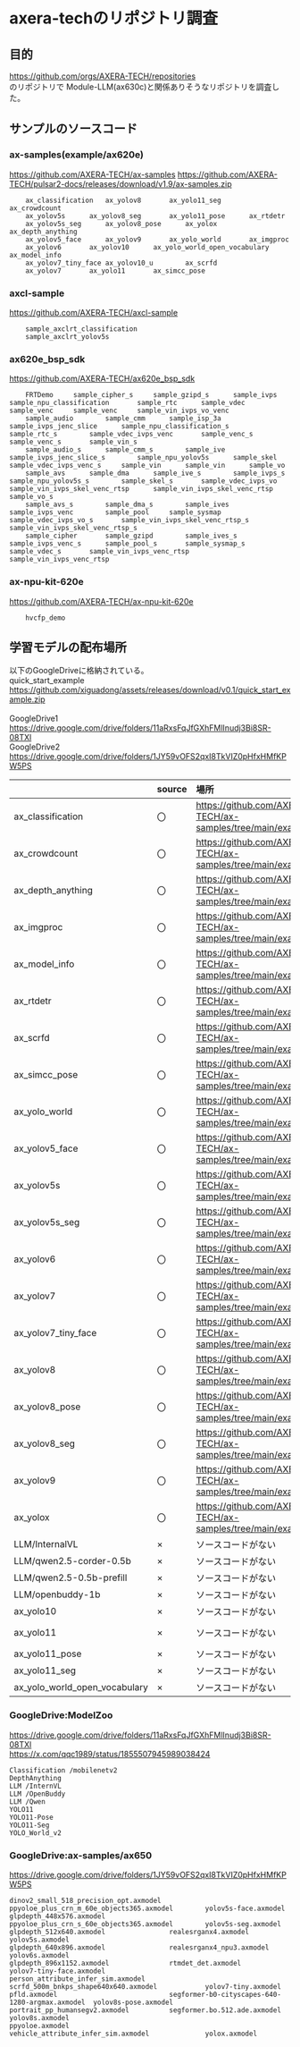 # axera-techのリポジトリ調査

## 目的

https://github.com/orgs/AXERA-TECH/repositories  
のリポジトリで Module-LLM(ax630c)と関係ありそうなリポジトリを調査した。

## サンプルのソースコード

### ax-samples(example/ax620e)
https://github.com/AXERA-TECH/ax-samples
https://github.com/AXERA-TECH/pulsar2-docs/releases/download/v1.9/ax-samples.zip

```
	ax_classification	ax_yolov8		ax_yolo11_seg		ax_crowdcount												
	ax_yolov5s		ax_yolov8_seg		ax_yolo11_pose		ax_rtdetr												
	ax_yolov5s_seg		ax_yolov8_pose		ax_yolox		ax_depth_anything												
	ax_yolov5_face		ax_yolov9		ax_yolo_world		ax_imgproc												
	ax_yolov6		ax_yolov10		ax_yolo_world_open_vocabulary		ax_model_info												
	ax_yolov7_tiny_face	ax_yolov10_u		ax_scrfd														
	ax_yolov7		ax_yolo11		ax_simcc_pose														
```

																
### axcl-sample	
https://github.com/AXERA-TECH/axcl-sample

```
	sample_axclrt_classification																		
	sample_axclrt_yolov5s																		
```
					
### ax620e_bsp_sdk		
https://github.com/AXERA-TECH/ax620e_bsp_sdk

``` 
	FRTDemo		sample_cipher_s		sample_gzipd_s		sample_ivps		sample_npu_classification		sample_rtc		sample_vdec		sample_venc		sample_venc		sample_vin_ivps_vo_venc
	sample_audio		sample_cmm		sample_isp_3a		sample_ivps_jenc_slice		sample_npu_classification_s		sample_rtc_s		sample_vdec_ivps_venc		sample_venc_s		sample_venc_s		sample_vin_s
	sample_audio_s		sample_cmm_s		sample_ive		sample_ivps_jenc_slice_s		sample_npu_yolov5s		sample_skel		sample_vdec_ivps_venc_s		sample_vin		sample_vin		sample_vo
	sample_avs		sample_dma		sample_ive_s		sample_ivps_s		sample_npu_yolov5s_s		sample_skel_s		sample_vdec_ivps_vo		sample_vin_ivps_skel_venc_rtsp		sample_vin_ivps_skel_venc_rtsp		sample_vo_s
	sample_avs_s		sample_dma_s		sample_ives		sample_ivps_venc		sample_pool		sample_sysmap		sample_vdec_ivps_vo_s		sample_vin_ivps_skel_venc_rtsp_s		sample_vin_ivps_skel_venc_rtsp_s		
	sample_cipher		sample_gzipd		sample_ives_s		sample_ivps_venc_s		sample_pool_s		sample_sysmap_s		sample_vdec_s		sample_vin_ivps_venc_rtsp		sample_vin_ivps_venc_rtsp		
```																
### ax-npu-kit-620e		
https://github.com/AXERA-TECH/ax-npu-kit-620e
```
	hvcfp_demo																		
```										
																			
## 学習モデルの配布場所

以下のGoogleDriveに格納されている。<br>	
quick_start_example<br>
https://github.com/xiguadong/assets/releases/download/v0.1/quick_start_example.zip	<br>	
GoogleDrive1<br>
https://drive.google.com/drive/folders/11aRxsFqJfGXhFMlInudj3Bi8SR-08TXl		<br>
GoogleDrive2<br>
https://drive.google.com/drive/folders/1JY59vOFS2qxI8TkVIZ0pHfxHMfKPW5PS		<br>



| |source|場所|model|場所|
|:----|:----|:----|:----|:----|
| ax_classification|〇|https://github.com/AXERA-TECH/ax-samples/tree/main/examples/ax620e|〇|https://drive.google.com/drive/folders/101kKzpUoHzsXft7MqbxWxUeHMxuXzHLf|
| ax_crowdcount|〇|https://github.com/AXERA-TECH/ax-samples/tree/main/examples/ax620e|×|見当たらない|
| ax_depth_anything|〇|https://github.com/AXERA-TECH/ax-samples/tree/main/examples/ax620e|〇|https://drive.google.com/drive/folders/1cHT7zXHLhg0UuTv4kARbscKb8MJiA-0Z|
| ax_imgproc|〇|https://github.com/AXERA-TECH/ax-samples/tree/main/examples/ax620e|×|見当たらない|
| ax_model_info|〇|https://github.com/AXERA-TECH/ax-samples/tree/main/examples/ax620e|×|見当たらない|
| ax_rtdetr|〇|https://github.com/AXERA-TECH/ax-samples/tree/main/examples/ax620e|×|見当たらない|
| ax_scrfd|〇|https://github.com/AXERA-TECH/ax-samples/tree/main/examples/ax620e|×|見当たらない|
| ax_simcc_pose|〇|https://github.com/AXERA-TECH/ax-samples/tree/main/examples/ax620e|×|見当たらない|
| ax_yolo_world|〇|https://github.com/AXERA-TECH/ax-samples/tree/main/examples/ax620e|×|見当たらない|
| ax_yolov5_face|〇|https://github.com/AXERA-TECH/ax-samples/tree/main/examples/ax620e|△|ax650e版のモデルがGoogleDriveにある|
| ax_yolov5s|〇|https://github.com/AXERA-TECH/ax-samples/tree/main/examples/ax620e|〇|quick_start_example|
| ax_yolov5s_seg|〇|https://github.com/AXERA-TECH/ax-samples/tree/main/examples/ax620e|△|ax650e版のモデルがGoogleDriveにある|
| ax_yolov6|〇|https://github.com/AXERA-TECH/ax-samples/tree/main/examples/ax620e|△|ax650e版のモデルがGoogleDriveにある|
| ax_yolov7|〇|https://github.com/AXERA-TECH/ax-samples/tree/main/examples/ax620e|△|ax650e版のモデルがGoogleDriveにある|
| ax_yolov7_tiny_face|〇|https://github.com/AXERA-TECH/ax-samples/tree/main/examples/ax620e|△|ax650e版のモデルがGoogleDriveにある|
| ax_yolov8|〇|https://github.com/AXERA-TECH/ax-samples/tree/main/examples/ax620e|△|ax650e版のモデルがGoogleDriveにある|
| ax_yolov8_pose|〇|https://github.com/AXERA-TECH/ax-samples/tree/main/examples/ax620e|△|ax650e版のモデルがGoogleDriveにある|
| ax_yolov8_seg|〇|https://github.com/AXERA-TECH/ax-samples/tree/main/examples/ax620e|×|見当たらない|
| ax_yolov9|〇|https://github.com/AXERA-TECH/ax-samples/tree/main/examples/ax620e|×|見当たらない|
|ax_yolox|〇|https://github.com/AXERA-TECH/ax-samples/tree/main/examples/ax620e|×|見当たらない|
|LLM/InternalVL|×|ソースコードがない|〇|https://drive.google.com/drive/folders/1l5tlsfU43damLJ_eKor8SGtWykqY1jIL|
|LLM/qwen2.5-corder-0.5b|×|ソースコードがない|〇|https://drive.google.com/drive/folders/14gYqz2SvpuWwoHY45M0KGOyRK4Ndo0rK|
|LLM/qwen2.5-0.5b-prefill|×|ソースコードがない|〇|https://drive.google.com/drive/folders/14gYqz2SvpuWwoHY45M0KGOyRK4Ndo0rK|
|LLM/openbuddy-1b|×|ソースコードがない|〇|https://drive.google.com/drive/folders/1pkyj4VyP9URbG5xWrIGNVKJ58QXBZ0Z2|
|ax_yolo10|×|ソースコードがない|〇|https://drive.google.com/drive/folders/1ciRJ-WdvlP02J9VXtGrJ2K-mk6pxz8RK|
|ax_yolo11|×|ソースコードがない|〇|https://drive.google.com/drive/folders/1ft-WcHucGjOe6tLUUvyEo3DgpCp1SdpN?usp=drive_link|
|ax_yolo11_pose|×|ソースコードがない|〇|https://drive.google.com/drive/folders/1xfDNmIF2cKqOyB9Wle9sOJvH3RTCCKEx|
|ax_yolo11_seg|×|ソースコードがない|〇|https://drive.google.com/drive/folders/1gyHtMj5ST1_ACVRJAEUAnAV7klya-e9y|
|ax_yolo_world_open_vocabulary|×|ソースコードがない|〇|https://drive.google.com/drive/folders/1ftY0PuJGlJh-PaBcLeWgEErkmS4IF7c-|







### GoogleDrive:ModelZoo

https://drive.google.com/drive/folders/11aRxsFqJfGXhFMlInudj3Bi8SR-08TXl  
https://x.com/qqc1989/status/1855507945989038424  

```
Classification /mobilenetv2
DepthAnything  
LLM /InternVL
LLM /OpenBuddy
LLM /Qwen
YOLO11
YOLO11-Pose
YOLO11-Seg 
YOLO_World_v2
```

### GoogleDrive:ax-samples/ax650
https://drive.google.com/drive/folders/1JY59vOFS2qxI8TkVIZ0pHfxHMfKPW5PS  

```
dinov2_small_518_precision_opt.axmodel  ppyoloe_plus_crn_m_60e_objects365.axmodel        yolov5s-face.axmodel
glpdepth_448x576.axmodel                ppyoloe_plus_crn_s_60e_objects365.axmodel        yolov5s-seg.axmodel
glpdepth_512x640.axmodel                realesrganx4.axmodel                             yolov5s.axmodel
glpdepth_640x896.axmodel                realesrganx4_npu3.axmodel                        yolov6s.axmodel
glpdepth_896x1152.axmodel               rtmdet_det.axmodel                               yolov7-tiny-face.axmodel
person_attribute_infer_sim.axmodel      scrfd_500m_bnkps_shape640x640.axmodel            yolov7-tiny.axmodel
pfld.axmodel                            segformer-b0-cityscapes-640-1280-argmax.axmodel  yolov8s-pose.axmodel
portrait_pp_humansegv2.axmodel          segformer.bo.512.ade.axmodel                     yolov8s.axmodel
ppyoloe.axmodel                         vehicle_attribute_infer_sim.axmodel              yolox.axmodel

```


